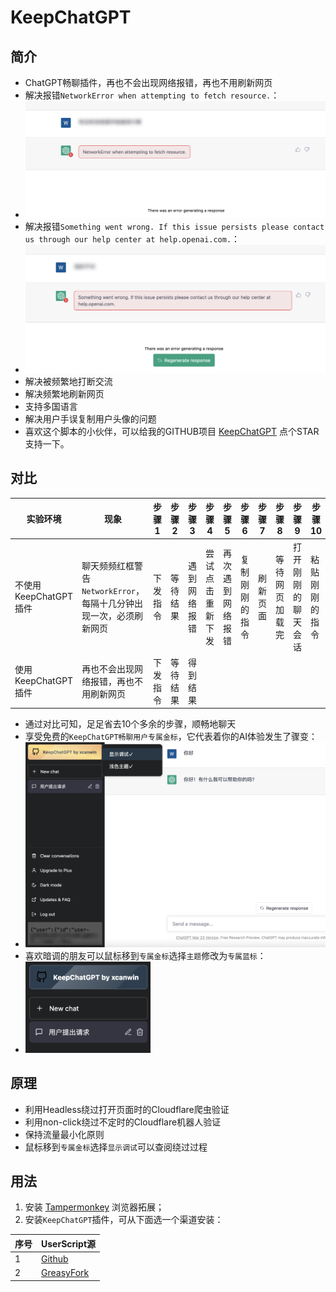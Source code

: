 # KeepChatGPT

## 简介

- ChatGPT畅聊插件，再也不会出现网络报错，再也不用刷新网页
- 解决报错```NetworkError when attempting to fetch resource.```：
- <img src="./assets/network_error.png" width="750"></img>
- 解决报错```Something went wrong. If this issue persists please contact us through our help center at help.openai.com.```：
- <img src="./assets/somthing_wrong.png" width="750"></img>
- 解决被频繁地打断交流
- 解决频繁地刷新网页
- 支持多国语言
- 解决用户手误复制用户头像的问题
- 喜欢这个脚本的小伙伴，可以给我的GITHUB项目 [KeepChatGPT](https://github.com/xcanwin/KeepChatGPT/) 点个STAR支持一下。

## 对比

| 实验环境 | 现象 | 步骤1 | 步骤2 | 步骤3 | 步骤4 | 步骤5 | 步骤6 | 步骤7 | 步骤8 | 步骤9 | 步骤10 | 步骤11 | 步骤12 | 步骤13 |
| --- | --- | --- | --- | --- | --- | --- | --- | --- | --- | --- | --- | --- | --- | --- |
| 不使用KeepChatGPT插件 | 聊天频频红框警告```NetworkError```，每隔十几分钟出现一次，必须刷新网页 | 下发指令 | 等待结果 | 遇到网络报错 | 尝试点击重新下发 | 再次遇到网络报错 | 复制刚刚的指令 | 刷新页面 | 等待网页加载完 | 打开刚刚的聊天会话 | 粘贴刚刚的指令 | 再次下发指令 | 再次等待结果 | 得到结果 |
| 使用KeepChatGPT插件 | 再也不会出现网络报错，再也不用刷新网页 | 下发指令 | 等待结果 | 得到结果 |  |  |  |  |  |  |  |  |  |  |

- 通过对比可知，足足省去10个多余的步骤，顺畅地聊天
- 享受免费的```KeepChatGPT畅聊用户专属金标```，它代表着你的AI体验发生了骤变：
- <img src="./assets/head.png" width="750"></img>
- 喜欢暗调的朋友可以鼠标移到```专属金标```选择```主题```修改为```专属蓝标```：
- <img src="./assets/head_dark.png" width="200"></img>

## 原理

- 利用Headless绕过打开页面时的Cloudflare爬虫验证
- 利用non-click绕过不定时的Cloudflare机器人验证
- 保持流量最小化原则
- 鼠标移到```专属金标```选择```显示调试```可以查阅绕过过程

## 用法

1. 安装 [Tampermonkey](https://www.tampermonkey.net/) 浏览器拓展；
2. 安装```KeepChatGPT```插件，可从下面选一个渠道安装：

| 序号 | UserScript源 |
| --- | --- |
| 1 | [Github](https://raw.githubusercontent.com/xcanwin/KeepChatGPT/main/KeepChatGPT.user.js) |
| 2 | [GreasyFork](https://greasyfork.org/zh-CN/scripts/462804-keepchatgpt) |
